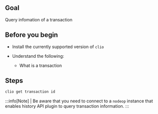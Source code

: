 ## Goal

Query infomation of a transaction

## Before you begin

* Install the currently supported version of `clio`

* Understand the following:

  * What is a transaction

## Steps

```sh
clio get transaction id
```

:::info[Note]
| Be aware that you need to connect to a `nodeop` instance that enables history API plugin to query transaction information.
:::